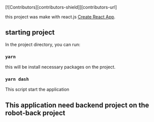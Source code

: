 [![Contributors][contributors-shield]][contributors-url]

this project was make with react.js [Create React App](https://github.com/facebook/create-react-app).

## starting project

In the project directory, you can run:

### `yarn`

this will be install necessary packages on the project. 

### `yarn dash` 

This script start the application 

## This application need backend project on the robot-back project 


